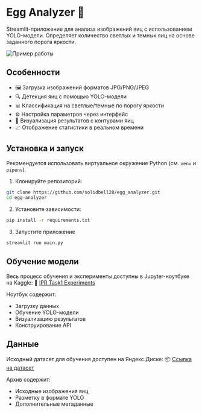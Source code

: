 # Egg Analyzer 🥚  

Streamlit-приложение для анализа изображений яиц с использованием YOLO-модели. Определяет количество светлых и темных яиц на основе заданного порога яркости.

![Пример работы](screenshots/demo.gif)  

## Особенности  

- 🖼️ Загрузка изображений форматов JPG/PNG/JPEG  
- 🔍 Детекция яиц с помощью YOLO-модели  
- 📊 Классификация на светлые/темные по порогу яркости  
- ⚙️ Настройка параметров через интерфейс  
- 📍 Визуализация результатов с контурами яиц
- 📈 Отображение статистики в реальном времени  

## Установка и запуск

Рекомендуется использовать виртуальное окружение Python (см. ```venv``` и ```pipenv```).

1. Клонируйте репозиторий:
```bash 
git clone https://github.com/solidbell28/egg_analyzer.git 
cd egg-analyzer
```
2. Установите зависимости:
```bash
pip install -r requirements.txt
```
3. Запустите приложение
```bash
streamlit run main.py  
```

## Обучение модели
Весь процесс обучения и эксперименты доступны в Jupyter-ноутбуке на Kaggle:
🔬 [IPR Task1 Experiments](https://www.kaggle.com/code/kinging/ipr-task1-experiments)

Ноутбук содержит:
- Загрузку данных
- Обучение YOLO-модели
- Визуализацию результатов
- Конструирование API

## Данные
Исходный датасет для обучения доступен на Яндекс.Диске:
📦 [Ссылка на датасет](https://disk.yandex.ru/client/disk/IPR/Task_1)

Архив содержит:
- Исходные изображения яиц
- Разметку в формате YOLO
- Дополнительные метаданные

